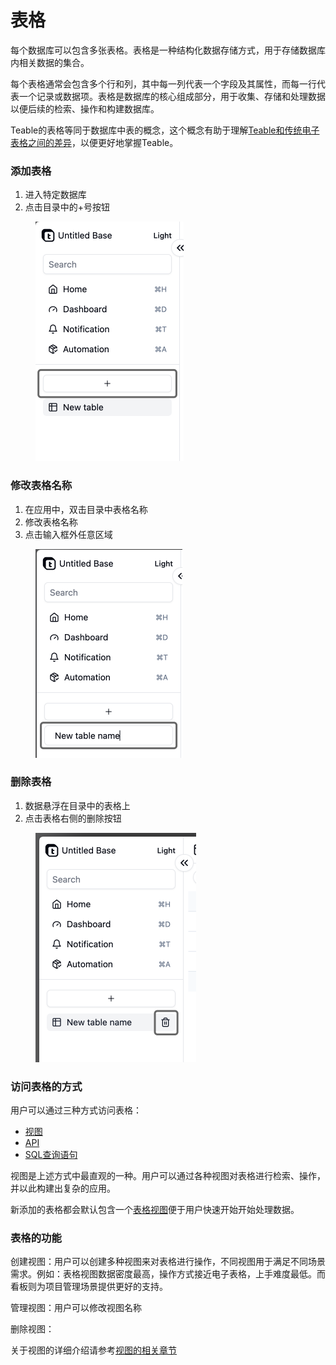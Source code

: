 # 表格

每个数据库可以包含多张表格。表格是一种结构化数据存储方式，用于存储数据库内相关数据的集合。 &#x20;

每个表格通常会包含多个行和列，其中每一列代表一个字段及其属性，而每一行代表一个记录或数据项。表格是数据库的核心组成部分，用于收集、存储和处理数据以便后续的检索、操作和构建数据库。

Teable的表格等同于数据库中表的概念，这个概念有助于理解[Teable和传统电子表格之间的差异](../../heng-xiang-dui-bi/teable-shu-ju-biao-he-dian-zi-biao-ge-de-cha-yi.md)，以便更好地掌握Teable。

### 添加表格

1. 进入特定数据库
2. 点击目录中的+号按钮

<div align="left">

<figure><img src="../../.gitbook/assets/image (10) (1) (1).png" alt="" width="237"><figcaption></figcaption></figure>

</div>

### 修改表格名称

1. 在应用中，双击目录中表格名称
2. 修改表格名称
3. 点击输入框外任意区域

<div align="left">

<figure><img src="../../.gitbook/assets/image (11) (1) (1).png" alt="" width="235"><figcaption></figcaption></figure>

</div>

### 删除表格

1. 数据悬浮在目录中的表格上
2. 点击表格右侧的删除按钮

<div align="left">

<figure><img src="../../.gitbook/assets/image (12) (1).png" alt="" width="257"><figcaption></figcaption></figure>

</div>

### 访问表格的方式

用户可以通过三种方式访问表格：

* [视图](../shi-tu/)
* [API](../../kai-fa-zhe/api/)
* [SQL查询语句](../../gao-ji-te-xing/yuan-sheng-sql.md)

视图是上述方式中最直观的一种。用户可以通过各种视图对表格进行检索、操作，并以此构建出复杂的应用。

新添加的表格都会默认包含一个[表格视图](../shi-tu/biao-ge-shi-tu.md)便于用户快速开始开始处理数据。

### 表格的功能

创建视图：用户可以创建多种视图来对表格进行操作，不同视图用于满足不同场景需求。例如：表格视图数据密度最高，操作方式接近电子表格，上手难度最低。而看板则为项目管理场景提供更好的支持。

管理视图：用户可以修改视图名称

删除视图：

关于视图的详细介绍请参考[视图的相关章节](../shi-tu/)
